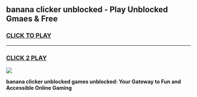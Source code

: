 
## banana clicker unblocked - Play Unblocked Gmaes & Free
<h3>
<a href="https://news.freeplayer.one?title=banana_clicker_unblocked&ref=16F">CLICK TO PLAY</a></h3>
<hr>

<h3>
<a href="https://news.freeplayer.one?title=banana_clicker_unblocked&ref=16F">CLICK 2 PLAY</a>
  
</h3>

<a href="https://news.freeplayer.one?title=banana_clicker_unblocked&ref=16F/"><img src="https://clearcache.store/games.png"></a>


**banana clicker unblocked games unblocked: Your Gateway to Fun and Accessible Online Gaming**
